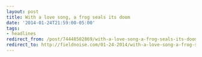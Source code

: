 ```yaml
---
layout: post 
title: With a love song, a frog seals its doom 
date: '2014-01-24T21:59:00-05:00' 
tags: 
- headlines 
redirect_from: /post/74448502869/with-a-love-song-a-frog-seals-its-doom/
redirect_to: http://fieldnoise.com/01-24-2014/with-a-love-song-a-frog-seals-its-doom/
--- 
```



